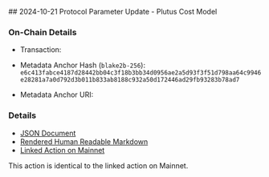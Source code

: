 ## 2024-10-21 Protocol Parameter Update - Plutus Cost Model

### On-Chain Details

- Transaction:

- Metadata Anchor Hash (`blake2b-256`): `e6c413fabce4187d28442bb04c3f18b3bb34d0956ae2a5d93f3f51d798aa64c9946e28281a7a0d792d3b011b833ab8188c932a50d172446ad29fb93283b78ad7`
- Metadata Anchor URI: 

### Details

- [JSON Document](./metadata.jsonld)
- [Rendered Human Readable Markdown](./metadata.jsonld.md)
- [Linked Action on Mainnet](../mainnet/2024-10-21-ppu-cost-model)

This action is identical to the linked action on Mainnet.
